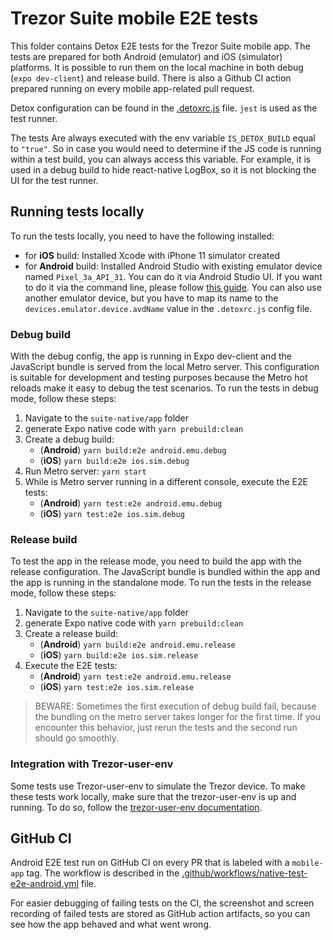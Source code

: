 # Trezor Suite mobile E2E tests

This folder contains Detox E2E tests for the Trezor Suite mobile app. The tests are prepared for both Android (emulator) and iOS (simulator) platforms. It is possible to run them on the local machine in both debug (`expo dev-client`) and release build. There is also a Github CI action prepared running on every mobile app-related pull request.

Detox configuration can be found in the [.detoxrc.js](../.detoxrc.js) file. `jest` is used as the test runner.

The tests Are always executed with the env variable `IS_DETOX_BUILD` equal to `"true"`. So in case you would need to determine if the JS code is running within a test build, you can always access this variable. For example, it is used in a debug build to hide react-native LogBox, so it is not blocking the UI for the test runner.

## Running tests locally

To run the tests locally, you need to have the following installed:

-   for **iOS** build: Installed Xcode with iPhone 11 simulator created
-   for **Android** build: Installed Android Studio with existing emulator device named `Pixel_3a_API_31`. You can do it via Android Studio UI. If you want to do it via the command line, please follow [this guide](https://wix.github.io/Detox/docs/guide/android-dev-env#heres-how-to-install-them-using-the-command-line). You can also use another emulator device, but you have to map its name to the `devices.emulator.device.avdName` value in the `.detoxrc.js` config file.

### Debug build

With the debug config, the app is running in Expo dev-client and the JavaScript bundle is served from the local Metro server. This configuration is suitable for development and testing purposes because the Metro hot reloads make it easy to debug the test scenarios. To run the tests in debug mode, follow these steps:

1. Navigate to the `suite-native/app` folder
2. generate Expo native code with `yarn prebuild:clean`
3. Create a debug build:
    - (**Android**) `yarn build:e2e android.emu.debug`
    - (**iOS**) `yarn build:e2e ios.sim.debug`
4. Run Metro server: `yarn start`
5. While is Metro server running in a different console, execute the E2E tests:
    - (**Android**) `yarn test:e2e android.emu.debug`
    - (**iOS**) `yarn test:e2e ios.sim.debug`

### Release build

To test the app in the release mode, you need to build the app with the release configuration. The JavaScript bundle is bundled within the app and the app is running in the standalone mode. To run the tests in the release mode, follow these steps:

1. Navigate to the `suite-native/app` folder
2. generate Expo native code with `yarn prebuild:clean`
3. Create a release build:
    - (**Android**) `yarn build:e2e android.emu.release`
    - (**iOS**) `yarn build:e2e ios.sim.release`
4. Execute the E2E tests:
    - (**Android**) `yarn test:e2e android.emu.release`
    - (**iOS**) `yarn test:e2e ios.sim.release`

> BEWARE: Sometimes the first execution of debug build fail, because the bundling on the metro server takes longer for the first time. If you encounter this behavior, just rerun the tests and the second run should go smoothly.

### Integration with Trezor-user-env

Some tests use Trezor-user-env to simulate the Trezor device. To make these tests work locally, make sure that the trezor-user-env is up and running. To do so, follow the [trezor-user-env documentation](https://github.com/trezor/trezor-user-env/blob/master/README.md).

## GitHub CI

Android E2E test run on GitHub CI on every PR that is labeled with a `mobile-app` tag. The workflow is described in the [.github/workflows/native-test-e2e-android.yml](../../../.github/workflows/native-test-e2e-android.yml) file.

For easier debugging of failing tests on the CI, the screenshot and screen recording of failed tests are stored as GitHub action artifacts, so you can see how the app behaved and what went wrong.
